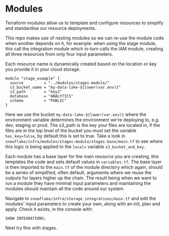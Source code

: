 # Modules

Terraform modules allow us to template and configure resources to simplify and standardise our resource deployments.

This repo makes use of nesting modules so we can re-use the module code when another depends on it, for example: when using the stage module, this call the integration module which in-turn calls the IAM module, creating all three resources from only four input parameters.

Each resource name is dynamically created based on the location or key you provide it in your cloud storage.

    module "stage_example" {
      source         = "../modules/stages-module/"
      s3_bucket_name = "my-data-lake-${lower(var.env)}"
      s3_path        = "key2"
      database       = "ANALYTICS"
      schema         = "PUBLIC"
    }

Here we use the bucket `my-data-lake-${lower(var.env)}` where the environment variable determines the environment we're deploying to, e.g. dev, staging or prod. The s3_path is the key your files are located in, if the files are in the top level of the bucket you must set the variable `has_key=false`, by default this is set to true. Take a look in `snowflake/infra/modules/stages-module/stages-base/main.tf` to see where this logic is being applied to the `locals` variable `s3_bucket_and_key`.

Each module has a base layer for the main resource you are creating, this templates the code and sets default values in `variables.tf`. The base layer is then imported to the `main.tf` of the module directory which again, should be a series of simplified, often default, arguments where we reuse the outputs for layers higher up the chain. The result being when we want to run a module they have minimal input parameters and maintaining the modules should maintain all the code around our system.

Navigate to `snowflake/infra/storage_integrations/main.tf` and edit the modules' input parameters to create your own, along with an init, plan and apply. Check it exists, in the console with:

    SHOW INTEGRATIONS;

Next try this with stages.
